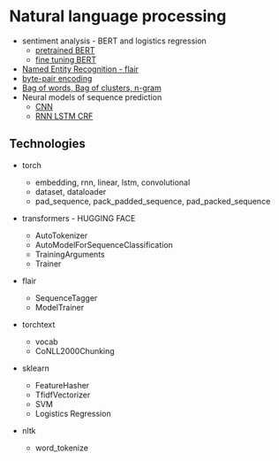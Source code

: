 # Natural language processing
- sentiment analysis - BERT and logistics regression 
    - [pretrained BERT](01_HUGGINGFACE_TRANSFORMERS/BERT/pretrained_BERT.ipynb)
    - [fine tuning BERT](01_HUGGINGFACE_TRANSFORMERS/BERT/fine_tuning_BERT.ipynb)
- [Named Entity Recognition - flair](02_NER/flair.ipynb)
- [byte-pair encoding](03_LINGUISTIC_ENGINEERING/tokenization.ipynb)
- [Bag of words, Bag of clusters, n-gram](03_LINGUISTIC_ENGINEERING/tokenization.ipynb)
- Neural models of sequence prediction
    - [CNN](04_EMBEDDING_CNN/classification.ipynb)
    - [RNN LSTM CRF](05_RNN_CRF/phrase_analysis.ipynb)



## Technologies
- torch 
    - embedding, rnn, linear, lstm, convolutional
    - dataset, dataloader
    - pad_sequence, pack_padded_sequence, pad_packed_sequence

- transformers - HUGGING FACE
    - AutoTokenizer
    - AutoModelForSequenceClassification
    - TrainingArguments
    - Trainer

- flair 
    - SequenceTagger
    - ModelTrainer
- torchtext
    - vocab
    - CoNLL2000Chunking
- sklearn
    - FeatureHasher
    - TfidfVectorizer
    - SVM
    - Logistics Regression
- nltk
    - word_tokenize